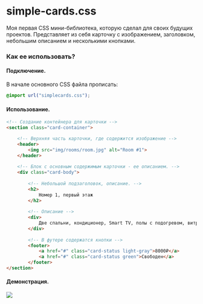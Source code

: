 # simple-cards.css
Моя первая CSS мини-библиотека, которую сделал для своих будущих проектов. Представляет из себя карточку с изображением, заголовком, небольшим описанием и несколькими кнопками.

### Как ее использовать?
#### Подключение.
В начале основного CSS файла прописать:
```css
@import url("simplecards.css");
```

#### Использование.
```html
<!-- Создание контейнера для карточки -->
<section class="card-container">

    <!-- Верхняя часть карточки, где содержится изображение -->
    <header>
        <img src="img/rooms/room.jpg" alt="Room #1">
    </header>
    
    <!-- Блок с основным содержимым карточки - ее описанием. -->
    <div class="card-body">
    
        <!-- Небольшой подзаголовок, описание. -->
        <h2>
            Номер 1, первый этаж
        </h2>
        
        <!-- Описание -->
        <div>
            Две спальни, кондиционер, Smart TV, полы с подогревом, витражные окна напротив моря.
        </div>
        
        <!-- В футере содержатся кнопки -->
        <footer>
            <a href="#" class="card-status light-gray">8000₽</a>
            <a href="#" class="card-status green">Свободен</a>
        </footer>
</section>
```

#### Демонстрация.
![](https://i.imgur.com/1MEbKTN.png)
